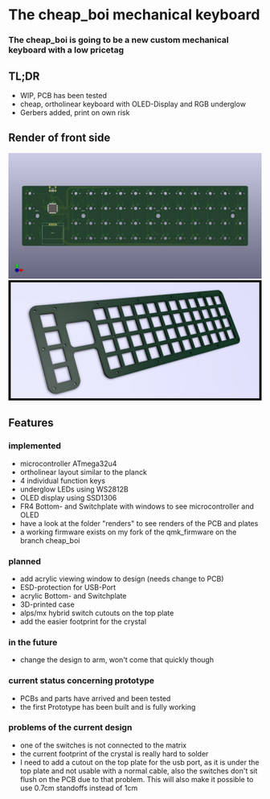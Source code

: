 # The cheap_boi mechanical keyboard
### The cheap_boi is going to be a new custom mechanical keyboard with a low pricetag
## TL;DR
- WIP, PCB has been tested
- cheap, ortholinear keyboard with  OLED-Display and RGB underglow
- Gerbers added, print on own risk
## Render of front side
![render of front side](https://github.com/MangoIV/cheap_boi/blob/master/renders/pcb_front.jpg "render of front side")
![render of front side](https://github.com/MangoIV/cheap_boi/blob/master/renders/plate_front_side.jpg "render of the plate")
## Features
### implemented
- microcontroller ATmega32u4
- ortholinear layout similar to the planck
- 4 individual function keys 
- underglow LEDs using WS2812B
- OLED display using SSD1306
- FR4 Bottom- and Switchplate with windows to see microcontroller and OLED
- have a look at the folder "renders" to see renders of the PCB and plates
- a working firmware exists on my fork of the qmk_firmware on the branch cheap_boi
### planned
- add acrylic viewing window to design (needs change to PCB)
- ESD-protection for USB-Port
- acrylic Bottom- and Switchplate
- 3D-printed case
- alps/mx hybrid switch cutouts on the top plate
- add the easier footprint for the crystal
### in the future
- change the design to arm, won't come that quickly though 
### current status concerning prototype
- PCBs and parts have arrived and been tested
- the first Prototype has been built and is fully working 
### problems of the current design
- one of the switches is not connected to the matrix
- the current footprint of the crystal is really hard to solder 
- I need to add a cutout on the top plate for the usb port, as it is under the top plate and not usable with a normal cable, also the switches don't sit flush on the PCB due to that problem. This will also make it possible to use 0.7cm standoffs instead of 1cm

